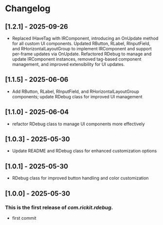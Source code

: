 # Changelog
## [1.2.1] - 2025-09-26
- Replaced IHaveTag with IRComponent, introducing an OnUpdate method for all custom UI components. Updated RButton, RLabel, RInputField, and RHorizontalLayoutGroup to implement IRComponent and support per-frame updates via OnUpdate. Refactored RDebug to manage and update IRComponent instances, removed tag-based component management, and improved extensibility for UI updates.
## [1.1.5] - 2025-06-06
- Add RButton, RLabel, RInputField, and RHorizontalLayoutGroup components; update RDebug class for improved UI management
## [1.1.0] - 2025-06-04
- refactor RDebug class to manage UI components more effectively
## [1.0.3] - 2025-05-30
- Update README and RDebug class for enhanced customization options
## [1.0.1] - 2025-05-30
- RDebug class for improved button handling and color customization
## [1.0.0] - 2025-05-30
### This is the first release of *com.rickit.rdebug*.
- first commit